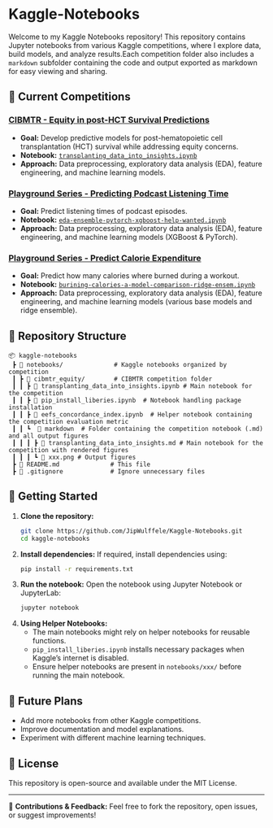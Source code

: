 # Kaggle-Notebooks

Welcome to my Kaggle Notebooks repository! This repository contains Jupyter notebooks from various Kaggle competitions, where I explore data, build models, and analyze results.Each competition folder also includes a `markdown` subfolder containing the code and output exported as markdown for easy viewing and sharing.

## 📌 Current Competitions

### [CIBMTR - Equity in post-HCT Survival Predictions](https://www.kaggle.com/competitions/cibmtr-equity)
- **Goal:** Develop predictive models for post-hematopoietic cell transplantation (HCT) survival while addressing equity concerns.
- **Notebook:** [`transplanting_data_into_insights.ipynb`](./notebooks/cibmtr_equity/transplanting_data_into_insights.ipynb)
- **Approach:** Data preprocessing, exploratory data analysis (EDA), feature engineering, and machine learning models.

### [Playground Series - Predicting Podcast Listening Time](https://www.kaggle.com/competitions/playground-series-s5e4/overview)
- **Goal:** Predict listening times of podcast episodes.
- **Notebook:** [`eda-ensemble-pytorch-xgboost-help-wanted.ipynb`](./notebooks/predict_podcast_listening_time/eda-ensemble-pytorch-xgboost-help-wanted.ipynb)
- **Approach:** Data preprocessing, exploratory data analysis (EDA), feature engineering, and machine learning models (XGBoost & PyTorch).

### [Playground Series - Predict Calorie Expenditure](https://www.kaggle.com/competitions/playground-series-s5e5/overview)
- **Goal:** Predict how many calories where burned during a workout.
- **Notebook:** [`burining-calories-a-model-comparison-ridge-ensem.ipynb`](./notebooks/predict_calorie_expenditure/burining-calories-a-model-comparison-ridge-ensem.ipynb)
- **Approach:** Data preprocessing, exploratory data analysis (EDA), feature engineering, and machine learning models (various base models and ridge ensemble).

## 📂 Repository Structure
```
📦 kaggle-notebooks
 ┣ 📂 notebooks/              # Kaggle notebooks organized by competition
 ┃ ┣ 📂 cibmtr_equity/        # CIBMTR competition folder
 ┃ ┃ ┣ 📜 transplanting_data_into_insights.ipynb # Main notebook for the competition
 ┃ ┃ ┣ 📜 pip_install_liberies.ipynb  # Notebook handling package installation
 ┃ ┃ ┣ 📜 eefs_concordance_index.ipynb  # Helper notebook containing the competition evaluation metric
 ┃ ┃ ┗  📂 markdown  # Folder containing the competition notebook (.md) and all output figures
 ┃ ┃ ┃ ┣ 📜 transplanting_data_into_insights.md # Main notebook for the competition with rendered figures
 ┃ ┃ ┃ ┗ 📜 xxx.png # Output figures
 ┣ 📜 README.md              # This file
 ┣ 📜 .gitignore             # Ignore unnecessary files
```

## 🚀 Getting Started

1. **Clone the repository:**
   ```bash
   git clone https://github.com/JipWulffele/Kaggle-Notebooks.git
   cd kaggle-notebooks
   ```
2. **Install dependencies:**
   If required, install dependencies using:
   ```bash
   pip install -r requirements.txt
   ```
3. **Run the notebook:**
   Open the notebook using Jupyter Notebook or JupyterLab:
   ```bash
   jupyter notebook
   ```
4. **Using Helper Notebooks:**
   - The main notebooks might rely on helper notebooks for reusable functions.
   - `pip_install_liberies.ipynb` installs necessary packages when Kaggle’s internet is disabled.
   - Ensure helper notebooks are present in `notebooks/xxx/` before running the main notebook.

## 📌 Future Plans
- Add more notebooks from other Kaggle competitions.
- Improve documentation and model explanations.
- Experiment with different machine learning techniques.

## 📜 License
This repository is open-source and available under the MIT License.

---
📩 **Contributions & Feedback:** Feel free to fork the repository, open issues, or suggest improvements!
